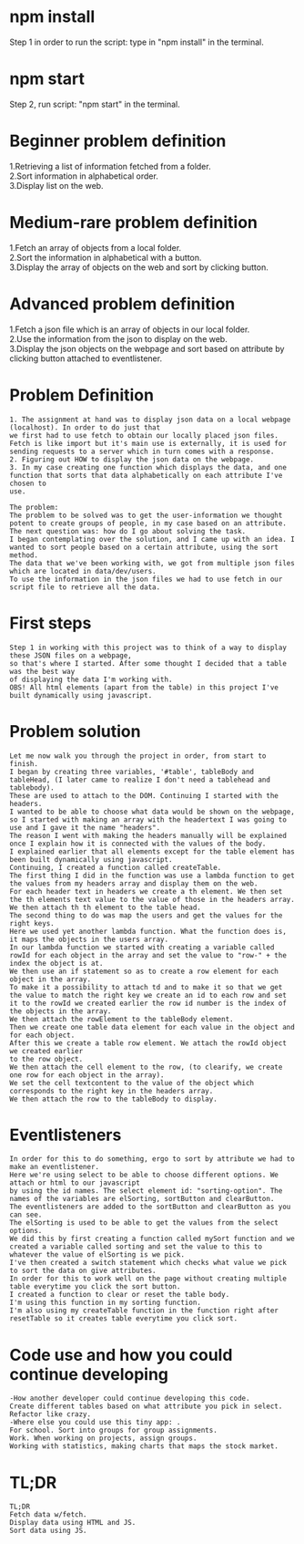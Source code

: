 # npm install
Step 1 in order to run the script: type in "npm install" in the terminal.
# npm start
Step 2, run script: "npm start" in the terminal.


# Beginner problem definition
1.Retrieving a list of information fetched from a folder. <br>
2.Sort information in alphabetical order.<br>
3.Display list on the web.

# Medium-rare problem definition
1.Fetch an array of objects from a local folder. <br>
2.Sort the information in alphabetical with a button. <br>
3.Display the array of objects on the web and sort by clicking button.

# Advanced problem definition
1.Fetch a json file which is an array of objects in our local folder. <br>
2.Use the information from the json to display on the web. <br>
3.Display the json objects on the webpage and sort based on attribute by clicking button attached to eventlistener.


# Problem Definition
```
1. The assignment at hand was to display json data on a local webpage (localhost). In order to do just that
we first had to use fetch to obtain our locally placed json files. Fetch is like import but it's main use is externally, it is used for
sending requests to a server which in turn comes with a response. 
2. Figuring out HOW to display the json data on the webpage.
3. In my case creating one function which displays the data, and one function that sorts that data alphabetically on each attribute I've chosen to
use.

The problem:
The problem to be solved was to get the user-information we thought potent to create groups of people, in my case based on an attribute. 
The next question was: how do I go about solving the task.
I began contemplating over the solution, and I came up with an idea. I wanted to sort people based on a certain attribute, using the sort method.
The data that we've been working with, we got from multiple json files which are located in data/dev/users. 
To use the information in the json files we had to use fetch in our script file to retrieve all the data.
```

# First steps
```
Step 1 in working with this project was to think of a way to display these JSON files on a webpage, 
so that's where I started. After some thought I decided that a table was the best way
of displaying the data I'm working with. 
OBS! All html elements (apart from the table) in this project I've built dynamically using javascript. 
```

# Problem solution
```
Let me now walk you through the project in order, from start to finish.
I began by creating three variables, '#table', tableBody and tableHead, (I later came to realize I don't need a tablehead and tablebody).
These are used to attach to the DOM. Continuing I started with the headers.
I wanted to be able to choose what data would be shown on the webpage,
so I started with making an array with the headertext I was going to use and I gave it the name "headers". 
The reason I went with making the headers manually will be explained once I explain how it is connected with the values of the body. 
I explained earlier that all elements except for the table element has been built dynamically using javascript. 
Continuing, I created a function called createTable.
The first thing I did in the function was use a lambda function to get the values from my headers array and display them on the web. 
For each header text in headers we create a th element. We then set the th elements text value to the value of those in the headers array.
We then attach th th element to the table head. 
The second thing to do was map the users and get the values for the right keys.
Here we used yet another lambda function. What the function does is, it maps the objects in the users array. 
In our lambda function we started with creating a variable called rowId for each object in the array and set the value to "row-" + the index the object is at.
We then use an if statement so as to create a row element for each object in the array. 
To make it a possibility to attach td and to make it so that we get the value to match the right key we create an id to each row and set it to the rowId we created earlier the row id number is the index of the objects in the array.
We then attach the rowElement to the tableBody element. 
Then we create one table data element for each value in the object and for each object. 
After this we create a table row element. We attach the rowId object we created earlier 
to the row object.
We then attach the cell element to the row, (to clearify, we create one row for each object in the array). 
We set the cell textcontent to the value of the object which corresponds to the right key in the headers array. 
We then attach the row to the tableBody to display.
```
# Eventlisteners
```
In order for this to do something, ergo to sort by attribute we had to make an eventlistener. 
Here we're using select to be able to choose different options. We attach or html to our javascript
by using the id names. The select element id: "sorting-option". The names of the variables are elSorting, sortButton and clearButton. 
The eventlisteners are added to the sortButton and clearButton as you can see.
The elSorting is used to be able to get the values from the select options. 
We did this by first creating a function called mySort function and we created a variable called sorting and set the value to this to whatever the value of elSorting is we pick.
I've then created a switch statement which checks what value we pick to sort the data on give attributes. 
In order for this to work well on the page without creating multiple table everytime you click the sort button.
I created a function to clear or reset the table body.
I'm using this function in my sorting function. 
I'm also using my createTable function in the function right after resetTable so it creates table everytime you click sort.
```

# Code use and how you could continue developing
```
-How another developer could continue developing this code.
Create different tables based on what attribute you pick in select. Refactor like crazy.
-Where else you could use this tiny app: .
For school. Sort into groups for group assignments.
Work. When working on projects, assign groups.
Working with statistics, making charts that maps the stock market.
```

# TL;DR
```
TL;DR
Fetch data w/fetch.
Display data using HTML and JS.
Sort data using JS.
```